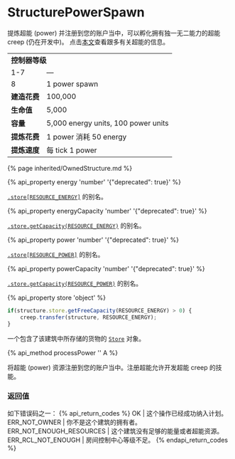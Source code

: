 # StructurePowerSpawn

<img src="img/powerSpawn.png" alt="" align="right" />

提炼超能 (power) 并注册到您的账户当中，可以孵化拥有独一无二能力的超能 creep (仍在开发中)。
点击[本文](/power.html)查看跟多有关超能的信息。

<table class="table gameplay-info">
    <tbody>
    <tr>
        <td colspan="2"><strong>控制器等级</strong></td>
    </tr>
    <tr>
        <td>1-7</td>
        <td>—</td>
    </tr>
    <tr>
        <td>8</td>
        <td>1 power spawn</td>
    </tr>
    <tr>
        <td><strong>建造花费</strong></td>
        <td>100,000</td>
    </tr>
    <tr>
        <td><strong>生命值</strong></td>
        <td>5,000</td>
    </tr>
    <tr>
        <td><strong>容量</strong></td>
        <td>5,000 energy units, 100 power units</td>
    </tr>
    <tr>
        <td><strong>提炼花费</strong></td>
        <td>1 power 消耗 50 energy</td>
    </tr>
    <tr>
        <td><strong>提炼速度</strong></td>
        <td>每 tick 1 power</td>
    </tr>
    </tbody>
</table>

{% page inherited/OwnedStructure.md %}


{% api_property energy 'number' '{"deprecated": true}' %}
                                                                
[`.store[RESOURCE_ENERGY]`](#StructureExtension.store) 的别名。



{% api_property energyCapacity 'number' '{"deprecated": true}' %}
                                                                                                                
[`.store.getCapacity(RESOURCE_ENERGY)`](#Store.getCapacity) 的别名。



{% api_property power 'number' '{"deprecated": true}' %}
                                                               
[`.store[RESOURCE_POWER]`](#StructureExtension.store) 的别名。



{% api_property powerCapacity 'number' '{"deprecated": true}' %}
                                                                                                               
[`.store.getCapacity(RESOURCE_POWER)`](#Store.getCapacity) 的别名。

{% api_property store 'object' %}

```javascript
if(structure.store.getFreeCapacity(RESOURCE_ENERGY) > 0) {
    creep.transfer(structure, RESOURCE_ENERGY);
}
```


一个包含了该建筑中所存储的货物的 [`Store`](#Store) 对象。


{% api_method processPower '' A %}



将超能 (power) 资源注册到您的账户当中。注册超能允许开发超能 creep 的技能。



### 返回值

如下错误码之一：
{% api_return_codes %}
OK | 这个操作已经成功纳入计划。
ERR_NOT_OWNER | 你不是这个建筑的拥有者。
ERR_NOT_ENOUGH_RESOURCES | 这个建筑没有足够的能量或者超能资源。
ERR_RCL_NOT_ENOUGH | 房间控制中心等级不足。
{% endapi_return_codes %}

